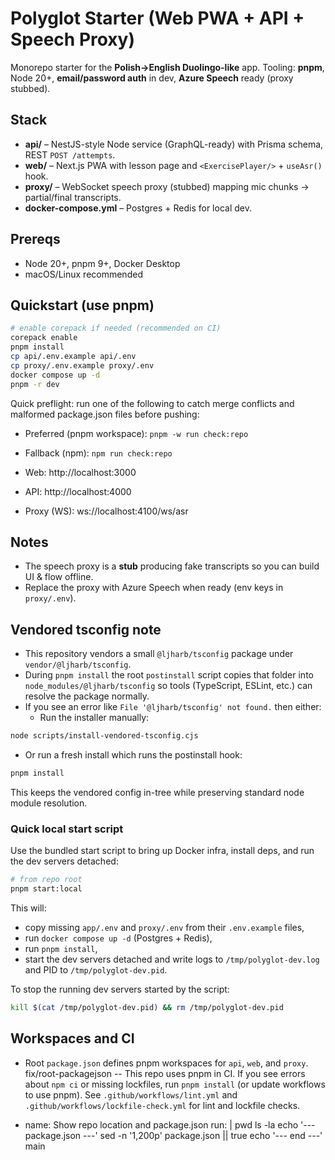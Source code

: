 # Polyglot Starter (Web PWA + API + Speech Proxy)

Monorepo starter for the **Polish→English Duolingo-like** app.
Tooling: **pnpm**, Node 20+, **email/password auth** in dev, **Azure Speech** ready (proxy stubbed).

## Stack
- **api/** – NestJS-style Node service (GraphQL-ready) with Prisma schema, REST `POST /attempts`.
- **web/** – Next.js PWA with lesson page and `<ExercisePlayer/>` + `useAsr()` hook.
- **proxy/** – WebSocket speech proxy (stubbed) mapping mic chunks → partial/final transcripts.
- **docker-compose.yml** – Postgres + Redis for local dev.

## Prereqs
- Node 20+, pnpm 9+, Docker Desktop
- macOS/Linux recommended

## Quickstart (use pnpm)
```bash
# enable corepack if needed (recommended on CI)
corepack enable
pnpm install
cp api/.env.example api/.env
cp proxy/.env.example proxy/.env
docker compose up -d
pnpm -r dev
```

Quick preflight: run one of the following to catch merge conflicts and malformed package.json files before pushing:

- Preferred (pnpm workspace): `pnpm -w run check:repo`
- Fallback (npm): `npm run check:repo`

- Web: http://localhost:3000
- API: http://localhost:4000
- Proxy (WS): ws://localhost:4100/ws/asr

## Notes
- The speech proxy is a **stub** producing fake transcripts so you can build UI & flow offline.
- Replace the proxy with Azure Speech when ready (env keys in `proxy/.env`).

## Vendored tsconfig note

- This repository vendors a small `@ljharb/tsconfig` package under `vendor/@ljharb/tsconfig`.
- During `pnpm install` the root `postinstall` script copies that folder into `node_modules/@ljharb/tsconfig` so tools (TypeScript, ESLint, etc.) can resolve the package normally.
- If you see an error like `File '@ljharb/tsconfig' not found.` then either:
  - Run the installer manually:

```bash
node scripts/install-vendored-tsconfig.cjs
```

  - Or run a fresh install which runs the postinstall hook:

```bash
pnpm install
```

This keeps the vendored config in-tree while preserving standard node module resolution.

### Quick local start script

Use the bundled start script to bring up Docker infra, install deps, and run the dev servers detached:

```bash
# from repo root
pnpm start:local
```

This will:
- copy missing `app/.env` and `proxy/.env` from their `.env.example` files,
- run `docker compose up -d` (Postgres + Redis),
- run `pnpm install`,
- start the dev servers detached and write logs to `/tmp/polyglot-dev.log` and PID to `/tmp/polyglot-dev.pid`.

To stop the running dev servers started by the script:

```bash
kill $(cat /tmp/polyglot-dev.pid) && rm /tmp/polyglot-dev.pid
```


## Workspaces and CI
- Root `package.json` defines pnpm workspaces for `api`, `web`, and `proxy`.
 fix/root-packagejson
-- This repo uses pnpm in CI. If you see errors about `npm ci` or missing lockfiles, run `pnpm install` (or update workflows to use pnpm). See `.github/workflows/lint.yml` and `.github/workflows/lockfile-check.yml` for lint and lockfile checks.


- name: Show repo location and package.json
  run: |
    pwd
    ls -la
    echo '--- package.json ---'
    sed -n '1,200p' package.json || true
    echo '--- end ---'
 main
